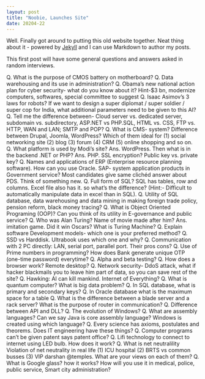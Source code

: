 ```yaml
---
layout: post
title: "Noobie, Launches Site"
date: 20204-22
---
```


Well. Finally got around to putting this old website together. Neat thing about it - powered by [Jekyll](http://jekyllrb.com) and I can use Markdown to author my posts.

This first post will have some general questions and answers asked in random interviews.

Q. What is the purpose of CMOS battery on motherboard?
Q. Data warehousing and its use in administration?
Q. Obama’s new national action plan for cyber security- what do you know about it? Hint-$3 bn, modernize computers, softwares, special committee to suggest
Q. Isaac Asimov’s 3 laws for robots? If we want to design a super diplomat / super soldier / super cop for India, what additional parameters need to be given to this AI?
Q. Tell me the difference between- Cloud server vs. dedicated server, subdomain vs. subdirectory, ASP.NET vs PHP.SQL, HTML vs. CSS, FTP vs. HTTP, WAN and LAN; SMTP and POP?
Q. What is CMS- system? Difference between Drupal, Joomla, WordPress? Which of them ideal for (1) social networking site (2) blog (3) forum (4) CRM (5) online shopping and so on.
Q. What platform is used by Modi’s site? Ans. WordPress. Then what is in the backend .NET or PHP? Ans. PHP.
SSL encryption? Public key vs. private key?
Q. Names and applications of ERP (Enterprise resource planning software). How can you use Oracle. SAP- system application products in Government service? Most candidates give same clichéd answer about PDS. Think of something new.
Q. Full form of SQL? SQL has tables, row and columns. Excel file also has it. so what’s the difference? (Hint:- Difficult to automatically manipulate data in excel than in SQL).
Q. Utility of SQL database, data warehousing and data mining in making foreign trade policy, pension reform, black money tracing?
Q. What is Object Oriented Programing (OOP)? Can you think of its utility in E-governance and public service?
Q. Who was Alan Turing? Name of movie made after him? Ans. imitation game. Did it win Oscars? What is Turing Machine?
Q. Explain software Development models- which one is your preferred method?
Q. SSD vs Harddisk. Ultrabook uses which one and why?
Q. Communication with 2 PC directly: LAN, serial port, parallel port. Their pros cons?
Q. Use of Prime numbers in programming? How does Bank generate unique OTP (one-time password) everytime?
Q. Alpha and beta testing?
Q. How does a browser work? Remote desktop?
Q. Network security- DdoS attack, what if hacker blackmails you to leave him part of data, so you can save rest of the site?
Q. Hawking: AI can kill mankind. Internet of Everything?
Q. What is quantum computer? What is big data problem?
Q. In SQL database, what is primary and secondary keys?
Q. In Oracle database what is the maximum space for a table
Q. What is the difference between a blade server and a rack server? What is the purpose of router in communication?
Q. Difference between API and DLL?
Q. The evolution of Windows?
Q. What are assembly languages? Can we say Java is core assembly language? Windows is created using which language?
Q. Every science has axioms, postulates and theorems. Does IT engineering have these things?
Q. Computer programs can’t be given patent says patent office?
Q. Lifi technology to connect to internet using LED bulb. How does it work?
Q. What is net neutralility Violation of net neutrality in real life (1) ICU hospital (2) BRTS vs common busses (3) VIP darshan @temples. What are your views on each of them?
Q. What is Google glass? how it works? How will you use it in medical, police, public service, Smart city administration?
